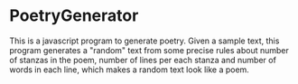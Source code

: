 # PoetryGenerator
This is a javascript program to generate poetry. Given a sample text, this program generates a "random" text from some precise rules about number of stanzas in the poem, number of lines per each stanza and number of words in each line, which makes a random text look like a poem.
